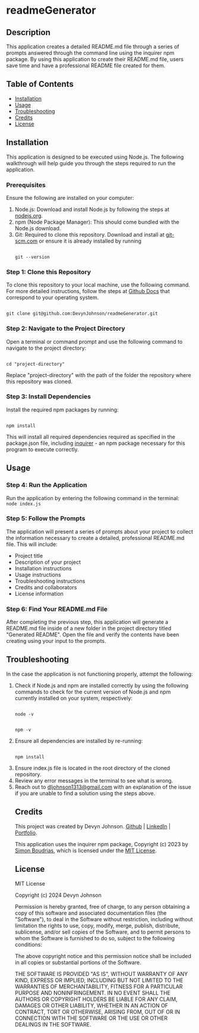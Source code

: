 # readmeGenerator

## Description
<p>This application creates a detailed README.md file through a series of prompts answered through the command line using the inquirer npm package. By using this application to create their README.md file, users save time and have a professional README file created for them.</p>

## Table of Contents

- [Installation](#installation)
- [Usage](#usage)
- [Troubleshooting](#troubleshooting)
- [Credits](#credits)
- [License](#license)

## Installation

<p>This application is designed to be executed using Node.js. The following walkthrough will help guide you through the steps required to run the application.</p> 

<h3>Prerequisites</h3>
<p>Ensure the following are installed on your computer:</p>
<ol>
<li>Node.js: Download and install Node.js by following the steps at <a href="https://www.nodejs.org"target="_blank">nodejs.org</a>.</li>
<li>npm (Node Package Manager): This should come bundled with the Node.js download.</li>
<li>Git: Required to clone this repository. Download and install at <a href="https://git-scm.com"target="_blank">git-scm.com</a> or ensure it is already installed by running
<p><code>
git --version
</code></p></li>
</ol>

<h3>Step 1: Clone this Repository</h3>
<p>To clone this repository to your local machine, use the following command. For more detailed instructions, follow the steps at <a href="https://docs.github.com/en/repositories/creating-and-managing-repositories/cloning-a-repository"target="_blank">Github Docs</a> that correspond to your operating system.</p>
<code>
git clone git@github.com:DevynJohnson/readmeGenerator.git
</code>

<h3>Step 2: Navigate to the Project Directory</h3>
<p>Open a terminal or command prompt and use the following command to navigate to the project directory:</p>

<p><code>
cd "project-directory"
</code></p>
<p>Replace "project-directory" with the path of the folder the repository where this repository was cloned.</p>

<h3>Step 3: Install Dependencies</h3>
<p>Install the required npm packages by running:</p>

<p><code>
npm install
</code></p>

<p>This will install all required dependencies required as specified in the package.json file, including <a href="https://www.npmjs.com/package/inquirer"target="_blank">inquirer</a> - an npm package necessary for this program to execute correctly.</p>


## Usage

<h3>Step 4: Run the Application</h3>
Run the application by entering the following command in the terminal:
<code>
node index.js
</code>

<h3>Step 5: Follow the Prompts</h3>
The application will present a series of prompts about your project to collect the information necessary to create a detailed, professional README.md file. This will include:
<ul>
<li>Project title</li>
<li>Description of your project</li>
<li>Installation instructions</li>
<li>Usage instructions</li>
<li>Troubleshooting instructions</li>
<li>Credits and collaborators</li>
<li>License information</li>
</ul>

<h3>Step 6: Find Your README.md File</h3>
<p>After completing the previous step, this application will generate a README.md file inside of a new folder in the project directory titled "Generated README". Open the file and verify the contents have been creating using your input to the prompts.</p>

## Troubleshooting
<p>In the case the application is not functioning properly, attempt the following:</p>
<ol>
<li>Check if Node.js and npm are installed correctly by using the following commands to check for the current version of Node.js and npm currently installed on your system, respectively:
<p><code>
node -v
</code></p>
<p><code>
npm -v
</code></p></li>
<li>Ensure all dependencies are installed by re-running:
<p><code>
npm install
</code></p></li>
<li>Ensure index.js file is located in the root directory of the cloned repository.
<li>Review any error messages in the terminal to see what is wrong.</li>
<li>Reach out to <a href="mailto:dljohnson1313@gmail.com?subject=README Generator Issue"target="_blank">dljohnson1313@gmail.com</a> with an explanation of the issue if you are unable to find a solution using the steps above.</li>

## Credits
<p>This project was created by Devyn Johnson. <a href="https://github.com/DevynJohnson"target="_blank">Github</a> | <a href="www.linkedin.com/in/devyn-johnson-a5259213b"target="_blank">LinkedIn</a> | <a href="https://devynjohnson.github.io/online-portfolio/"target="_blank">Portfolio</a>.</p>

<p>This application uses the inquirer npm package, Copyright (c) 2023 by <a href="https://github.com/SBoudrias"target="_blank">Simon Boudrias</a>, which is licensed under the <a href="https://opensource.org/license/MIT"target="_blank">MIT License</a>.</p>

## License

MIT License

Copyright (c) 2024 Devyn Johnson

Permission is hereby granted, free of charge, to any person obtaining a copy
of this software and associated documentation files (the "Software"), to deal
in the Software without restriction, including without limitation the rights
to use, copy, modify, merge, publish, distribute, sublicense, and/or sell
copies of the Software, and to permit persons to whom the Software is
furnished to do so, subject to the following conditions:

The above copyright notice and this permission notice shall be included in all
copies or substantial portions of the Software.

THE SOFTWARE IS PROVIDED "AS IS", WITHOUT WARRANTY OF ANY KIND, EXPRESS OR
IMPLIED, INCLUDING BUT NOT LIMITED TO THE WARRANTIES OF MERCHANTABILITY,
FITNESS FOR A PARTICULAR PURPOSE AND NONINFRINGEMENT. IN NO EVENT SHALL THE
AUTHORS OR COPYRIGHT HOLDERS BE LIABLE FOR ANY CLAIM, DAMAGES OR OTHER
LIABILITY, WHETHER IN AN ACTION OF CONTRACT, TORT OR OTHERWISE, ARISING FROM,
OUT OF OR IN CONNECTION WITH THE SOFTWARE OR THE USE OR OTHER DEALINGS IN THE
SOFTWARE.